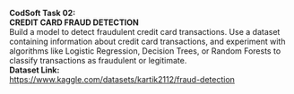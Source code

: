 **CodSoft Task 02:** <br> 
**CREDIT CARD FRAUD DETECTION** <br> 
Build a model to detect fraudulent credit card transactions. Use a
dataset containing information about credit card transactions, and
experiment with algorithms like Logistic Regression, Decision Trees,
or Random Forests to classify transactions as fraudulent or
legitimate.<br> 
**Dataset Link:** <br> 
https://www.kaggle.com/datasets/kartik2112/fraud-detection
